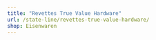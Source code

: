 ```yaml
---
title: "Revettes True Value Hardware"
url: /state-line/revettes-true-value-hardware/
shop: Eisenwaren
---
```

